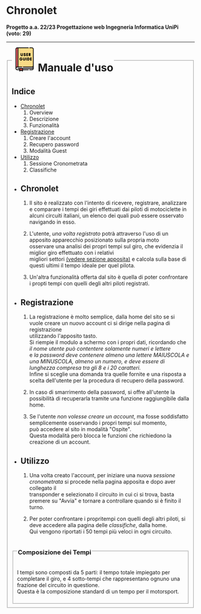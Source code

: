 # Chronolet #

**Progetto a.a. 22/23 Progettazione web Ingegneria Informatica UniPi (voto: 29)**

----------

<fieldset>
    <legend>
        <img src="img/user-guide.png" alt="icon" style="display: inline" width="64" height="64">
        <h1 style="display: inline">Manuale d'uso</h1>
    </legend>
    <div id="main">
        <h2>Indice</h2>
        <ul id="index">
            <li>
                <a href="#chronolet">Chronolet</a>
                <ol>
                    <li>Overview</li>
                    <li>Descrizione</li>
                    <li>Funzionalit&agrave;</li>
                </ol>
            </li>
            <li>
                <a href="#signup">Registrazione</a>
                <ol>
                    <li>Creare l'account</li>
                    <li>Recupero password</li>
                    <li>Modalit&agrave; Guest</li>
                </ol>
            </li>
            <li>
                <a href="#use">Utilizzo</a>
                <ol>
                    <li>Sessione Cronometrata</li>
                    <li>Classifiche</li>
                </ol>
            </li>
        </ul>
        <ul>
            <li id="chronolet">
                <h2>Chronolet</h2>
                <ol>
                    <li>
                        <p>
                            Il sito &egrave; realizzato con l'intento di ricevere, registrare, analizzare e comparare i tempi dei giri effettuati
                            dai piloti di motociclette in alcuni
                            circuiti italiani, un elenco dei quali pu&ograve; essere osservato navigando in esso.
                        </p>
                    </li>
                    <li>
                        <p>
                            L'utente, <i>una volta registrato</i> potr&agrave; attraverso l'uso di un apposito apparecchio posizionato sulla propria moto <br>
                            osservare una analisi dei propri tempi sul giro, che evidenzia il miglior giro effettuato con i relativi <br>
                            migliori settori <a href="#settori">(vedere sezione apposita)</a> e calcola sulla base di questi ultimi il tempo ideale per quel pilota.
                        </p>
                    </li>
                    <li>
                        <p>
                            Un'altra funzionalit&agrave; offerta dal sito &egrave; quella di poter confrontare i propti tempi con quelli degli altri piloti registrati.
                        </p>
                    </li>
                </ol>
            </li>
            <li id="signup">
                <h2>Registrazione</h2>
                <ol>
                    <li>
                        <p>
                            La registrazione &egrave; molto semplice, dalla home del sito se si vuole creare un nuovo account ci si dirige nella pagina di registrazione<br>
                            utilizzando l'apposito tasto.<br>
                            Si riempie il modulo a schermo con i propri dati, ricordando che <i>il nome utente pu&ograve; contentere solamente numeri e lettere</i><br>
                            e <i>la password deve contenere almeno una lettere MAIUSCOLA e una MINUSCOLA, almeno un numero, e deve essere di lunghezza compresa
                            tra gli 8 e i 20 caratteri.</i><br>
                            Infine si sceglie una domanda tra quelle fornite e una risposta a scelta dell'utente per la procedura di recupero della password.
                        </p>
                    </li>
                    <li>
                        <p>
                            In caso di smarrimento della password, si offre all'utente la possibilit&agrave; di recuperarla tramite una funzione raggiungibile dalla home.
                        </p>
                    </li>
                    <li>
                        <p>
                            Se l'utente <i>non volesse creare un account</i>, ma fosse soddisfatto semplicemente osservando i propri tempi sul momento,<br>
                            pu&ograve; accedere al sito in modalit&agrave; "Ospite".<br>
                            Questa modalit&agrave; per&ograve; blocca le funzioni che richiedono la creazione di un account.
                        </p>
                    </li>
                </ol>
            </li>
            <li id="use">
                <h2>Utilizzo</h2>
                <ol>
                    <li>
                        <p>
                            Una volta creato l'account, per iniziare una nuova <i>sessione cronometrata</i> si procede nella pagina apposita e dopo aver collegato il<br>
                            transponder e selezionato il circuito in cui ci si trova, basta premere su "Avvia" e tornare a controllare quando si &egrave; finito il turno.
                        </p>
                    </li>
                    <li>
                        <p>
                            Per poter confrontare i propritempi con quelli degli altri piloti, si deve accedere alla pagina delle <i>classifiche</i>, dalla home.<br>
                            Qui vengono riportati i 50 tempi pi&ugrave; veloci in ogni circuito.
                        </p>
                    </li>
                </ol>
            </li>
        </ul>
        <fieldset>
            <legend><h3>Composizione dei Tempi</h3></legend>
            <p id="settori">
                I tempi sono composti da 5 parti: il tempo totale impiegato per completare il giro, e 4 sotto-tempi che rappresentano ognuno una frazione del circuito in questione.<br>
                Questa &egrave; la composizione standard di un tempo per il motorsport.
            </p>
        </fieldset>
    </div>
</fieldset>
